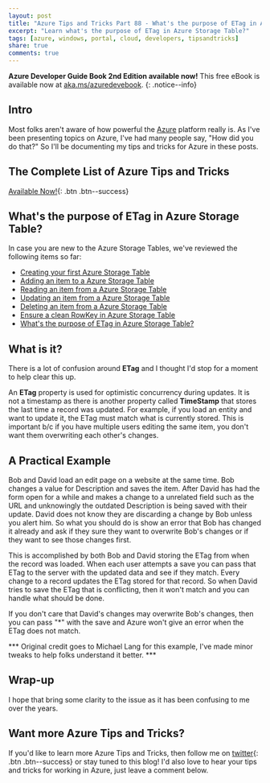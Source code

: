 ```yaml
---
layout: post
title: "Azure Tips and Tricks Part 88 - What's the purpose of ETag in Azure Storage Table?"
excerpt: "Learn what's the purpose of ETag in Azure Storage Table?"
tags: [azure, windows, portal, cloud, developers, tipsandtricks]
share: true
comments: true
---
```


**Azure Developer Guide Book 2nd Edition available now!** This free eBook is available now at [aka.ms/azuredevebook](https://aka.ms/azuredevebook).
{: .notice--info}

## Intro

Most folks aren't aware of how powerful the [Azure](http://www.azure.com) platform really is. As I've been presenting topics on Azure, I've had many people say, "How did you do that?" So I'll be documenting my tips and tricks for Azure in these posts.

## The Complete List of Azure Tips and Tricks

[Available Now!](https://michaelcrump.net/azure-tips-and-tricks-complete-list/){: .btn .btn--success} 

## What's the purpose of ETag in Azure Storage Table?

In case you are new to the Azure Storage Tables, we've reviewed the following items so far:

* [Creating your first Azure Storage Table](http://www.michaelcrump.net/azure-tips-and-tricks82/)
* [Adding an item to a Azure Storage Table](http://www.michaelcrump.net/azure-tips-and-tricks83/)
* [Reading an item from a Azure Storage Table](http://www.michaelcrump.net/azure-tips-and-tricks84/)
* [Updating an item from a Azure Storage Table](http://www.michaelcrump.net/azure-tips-and-tricks85/)
* [Deleting an item from a Azure Storage Table](http://www.michaelcrump.net/azure-tips-and-tricks86/)
* [Ensure a clean RowKey in Azure Storage Table](http://www.michaelcrump.net/azure-tips-and-tricks86/)
* [What's the purpose of ETag in Azure Storage Table?](http://www.michaelcrump.net/azure-tips-and-tricks88/)

## What is it? 

There is a lot of confusion around **ETag** and I thought I'd stop for a moment to help clear this up. 

An **ETag** property is used for optimistic concurrency during updates. It is not a timestamp as there is another property called **TimeStamp** that stores the last time a record was updated. For example, if you load an entity and want to update it, the ETag must match what is currently stored. This is important b/c if you have multiple users editing the same item, you don't want them overwriting each other's changes. 

## A Practical Example 

Bob and David load an edit page on a website at the same time. Bob changes a value for Description and saves the item. After David has had the form open for a while  and makes a change to a unrelated field such as the URL and unknowingly the outdated Description is being saved with their update. David does not know they are discarding a change by Bob unless you alert him. So what you should do is show an error that Bob has changed it already and ask if they sure they want to overwrite Bob's changes or if they want to see those changes first.

This is accomplished by both Bob and David storing the ETag from when the record was loaded. When each user attempts a save you can pass that ETag to the server with the updated data and see if they match. Every change to a record updates the ETag stored for that record. So when David tries to save the ETag that is conflicting, then it won't match and you can handle what should be done.

If you don't care that David's changes may overwrite Bob's changes, then you can pass "*" with the save and Azure won't give an error when the ETag does not match.

*** Original credit goes to Michael Lang for this example, I've made minor tweaks to help folks understand it better. ***

## Wrap-up

I hope that bring some clarity to the issue as it has been confusing to me over the years. 

## Want more Azure Tips and Tricks?

If you'd like to learn more Azure Tips and Tricks, then follow me on [twitter](http://twitter.com/mbcrump){: .btn .btn--success} or stay tuned to this blog! I'd also love to hear your tips and tricks for working in Azure, just leave a comment below. 
